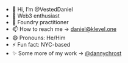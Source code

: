 - 👋 Hi, I’m @VestedDaniel
- 👀 Web3 enthusiast
- 💪 Foundry practitioner
- 📫 How to reach me -> daniel@klevel.one
- 😄 Pronouns: He/Him
- ⚡ Fun fact: NYC-based
- ✨ Some more of my work -> [@dannychrost](https://github.com/dannychrost)

<!---
VestedDaniel/VestedDaniel is a ✨ special ✨ repository because its `README.md` (this file) appears on your GitHub profile.
You can click the Preview link to take a look at your changes.
--->
